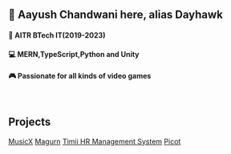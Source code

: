 ## 🐺 Aayush Chandwani here, alias Dayhawk
#### 📓 AITR BTech IT(2019-2023)
#### 💻 MERN,TypeScript,Python and Unity
#### 🎮 Passionate for all kinds of video games

<br>

## <b>Projects</b>
[MusicX](https://github.com/Dayhawk007/musicx)
[Magurn](https://github.com/Dayhawk007/magurn)
[Timii HR Management System](https://github.com/Dayhawk007/HR-Management)
[Picot](https://github.com/Dayhawk007/Picot)

